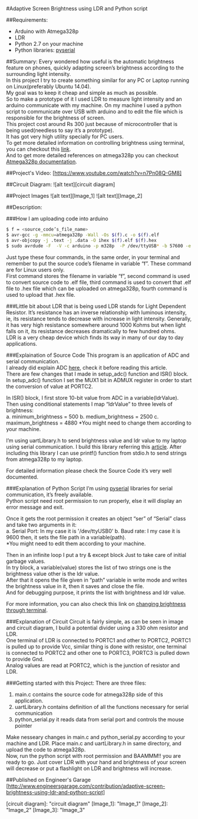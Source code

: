 #Adaptive Screen Brightness using LDR and Python script

##Requirements:
* Arduino with Atmega328p
* LDR
* Python 2.7 on your machine
* Python libraries: [pyserial]


##Summary:
Every wondered how useful is the automatic brightness feature on phones, quickly adapting screen’s brightness according to the surrounding light intensity.<br>
In this project I try to create something similar for any PC or Laptop running on Linux(preferably Ubuntu 14.04).<br>
My goal was to keep it cheap and simple as much as possible.<br>
So to make a prototype of it I used LDR to measure light intensity and an arduino communicate with my machine. On my machine I used a python script  to communicate over USB with arduino and to edit the file which is responsible for the brightness of screen.<br>
This project cost around Rs 300 just because of microcontroller that is being used(needless to say it’s a prototype).<br>
It has got very high utility specially for PC users.<br>
To get more detailed information on controlling brightness using terminal, you can checkout this [link].<br>
And to get more detailed references on atmega328p you can checkout [Atmega328p documentation].<br>


##Project's Video:
[https://www.youtube.com/watch?v=n7Pn08Q-GM8]

##Circuit Diagram:
![alt text][circuit diagram]


##Project Images
![alt text][Image_1]
![alt text][Image_2]


##Description:

###How I am uploading code into arduino
```sh
$ f = <source_code’s_file_name>
$ avr-gcc -g -mmcu=atmega328p -Wall -Os $(f).c -o $(f).elf
$ avr-objcopy -j .text -j .data -O ihex $(f).elf $(f).hex
$ sudo avrdude -F  -V -c arduino -p m328p  -P /dev/ttyUSB* -b 57600 -e -U flash:w:$(f).hex
```
Just type these four commands, in the same order, in your terminal and remember to put the source code’s filename in variable “f”. These command are for Linux users only.<br>
    First command stores the filename in variable “f”, second command is used to convert source code to .elf file, third command is used to convert that .elf file to .hex file which can be uploaded on atmega328p, fourth command is used to upload that .hex file.<br>


###Little bit about LDR that is being used
LDR stands for Light Dependent Resistor. It’s resistance has an inverse relationship with luminous intensity, ie, its resistance tends to decrease with increase in light intensity. Generally, it has very high resistance somewhere around 1000 Kohms but when light falls on it, its resistance decreases dramatically to few hundred ohms.<br>
LDR is a very cheap device which finds its way in many of our day to day applications.<br>

###Explaination of Source Code
This program is an application of ADC and serial communication.<br>
I already did explain ADC [here], check it before reading this article.<br>
There are few changes that I made in setup_adc() function and ISR() block.<br>
In setup_adc() function I set the MUX1 bit in ADMUX register in order to start the conversion of value at PORTC2.<br>

In ISR() block, I first store 10-bit value from ADC in a variable(ldrValue). Then using conditional statements I map “ldrValue” to three levels of brightness:<br>
a. minimum_brightness = 500
b. medium_brightness = 2500
c. maximum_brightness = 4880
*You might need to change them according to your machine.<br>

I’m using uartLibrary.h to send brightness value and ldr value to my laptop using serial communication. I build this library referring this [article]. After including this library I can use printf() function from stdio.h to send strings from atmega328p to my laptop.<br>

For detailed information please check the Source Code it’s very well documented.<br>


###Explanation of Python Script
I’m using [pyserial]  libraries for serial communication, it’s freely available.<br>
Python script need root permission to run properly, else it will display an error message and exit.<br>

Once it gets the root permission it creates an object “ser” of “Serial” class and take two arguments in it:<br>
a. Serial Port: In my case it is '/dev/ttyUSB0'
b. Baud rate: I my case it is 9600
then, it sets the file path in a variable(path).<br>
*You might need to edit them according to your machine.<br>

Then in an infinite loop I put a try & except block Just to take care of initial garbage values.<br>
In try block, a variable(value) stores the list of two strings one is the brightness value other is the ldr value.<br>
After that it opens the file given in “path” variable in write mode and writes the brightness value in it, then it saves and close the file.<br>
And for debugging purpose, it prints the list with brightness and ldr value.<br>

For more information, you can also check this link on [changing brightness through terminal].<br>


###Explanation of Circuit
Circuit is fairly simple, as can be seen in image and circuit diagram, I build a potential divider using a 330 ohm resistor and LDR.<br>
One terminal of LDR is connected to PORTC1 and other to PORTC2, PORTC1 is pulled up to provide Vcc, similar thing is done with resistor, one terminal is connected to PORTC2 and other one to PORTC3, PORTC3 is pulled down to provide Gnd.<br>
Analog values are read at PORTC2, which is the junction of resistor and LDR.<br>


###Getting started with this Project:
There are three files:
1. main.c contains the source code for atmega328p side of this application.
2. uartLibrary.h contains definition of all the functions necessary for serial communication
3. python_serial.py it reads data from serial port and controls the mouse pointer

Make nesseary changes in main.c and python_serial.py according to your machine and LDR.
Place main.c and uartLibrary.h in same directory, and upload the code to atmega328p.<br>
Now, run the python script with root permission and BAAMMM!! you are ready to go. Just cover LDR with your hand and brightness of your screen will decrease or put a flashlight on LDR and brightness will increase.<br>


##Published on Engineer's Garage
[http://www.engineersgarage.com/contribution/adaptive-screen-brightness-using-ldr-and-python-script]

[pyserial]: http://pyserial.sourceforge.net/
[link]: http://askubuntu.com/questions/56155/how-can-i-change-brightness-through-terminal
[Atmega328p documentation]: http://www.atmel.com/Images/doc8161.pdf

[https://www.youtube.com/watch?v=n7Pn08Q-GM8]: https://www.youtube.com/watch?v=n7Pn08Q-GM8

[circuit diagram]:  "circuit diagram"
[Image_1]:  "Image_1"
[Image_2]:  "Image_2"
[Image_3]:  "Image_3"


[here]: https://github.com/varun13169/Engineers_Garage/tree/master/ADC%20in%20Atmega328p
[article]: http://www.appelsiini.net/2011/simple-usart-with-avr-libc
[changing brightness through terminal]: http://askubuntu.com/questions/56155/how-can-i-change-brightness-through-terminal
[http://www.engineersgarage.com/contribution/adaptive-screen-brightness-using-ldr-and-python-script?page=1]: http://www.engineersgarage.com/contribution/adaptive-screen-brightness-using-ldr-and-python-script














